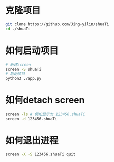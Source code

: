 # 克隆项目
```bash
git clone https://github.com/Jing-yilin/shuaTi
cd ./shuaTi
```


# 如何启动项目
```bash
# 新建screen
screen -S shuaTi
# 启动项目
python3 ./app.py

```

# 如何detach screen
```bash
screen -ls # 例如显示为 123456.shuaTi
screen -d 123456.shuaTi

```

# 如何退出进程
```bash
screen -X -S 123456.shuaTi quit
```